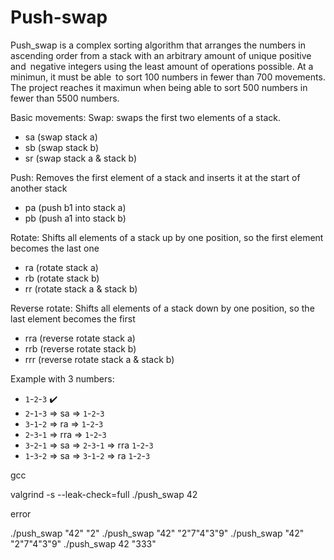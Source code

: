 # Push-swap

Push_swap is a complex sorting algorithm that arranges the numbers in ascending order from a stack with an arbitrary amount of unique positive and negative integers using the least amount of operations possible. At a minimun, it must be able to sort 100 numbers in fewer than 700 movements. The project reaches it maximun when being able to sort 500 numbers in fewer than 5500 numbers.

Basic movements:
Swap: swaps the first two elements of a stack.
- sa (swap stack a)
- sb (swap stack b)
- sr (swap stack a & stack b)

Push: Removes the first element of a stack and inserts it at the start of another stack
- pa (push b1 into stack a)
- pb (push a1 into stack b)

Rotate: Shifts all elements of a stack up by one position, so the first element becomes the last one
- ra (rotate stack a)
- rb (rotate stack b)
- rr (rotate stack a & stack b)

Reverse rotate: Shifts all elements of a stack down by one position, so the last element becomes the first
- rra (reverse rotate stack a)
- rrb (reverse rotate stack b)
- rrr (reverse rotate stack a & stack b)

Example with 3 numbers:
- `1`-`2`-`3`  ✔️
- `2`-`1`-`3` => sa => `1`-`2`-`3`
- `3`-`1`-`2` => ra => `1`-`2`-`3`
- `2`-`3`-`1` => rra => `1`-`2`-`3` 
- `3`-`2`-`1` => sa => `2`-`3`-`1` => rra `1`-`2`-`3` 
- `1`-`3`-`2` => sa => `3`-`1`-`2` => ra `1`-`2`-`3` 


gcc

valgrind -s --leak-check=full ./push_swap 42


error

./push_swap "42" "2" 
 ./push_swap "42" "2"7"4"3"9"
  ./push_swap "42" "2"7"4"3"9"
   ./push_swap 42 "333"   



